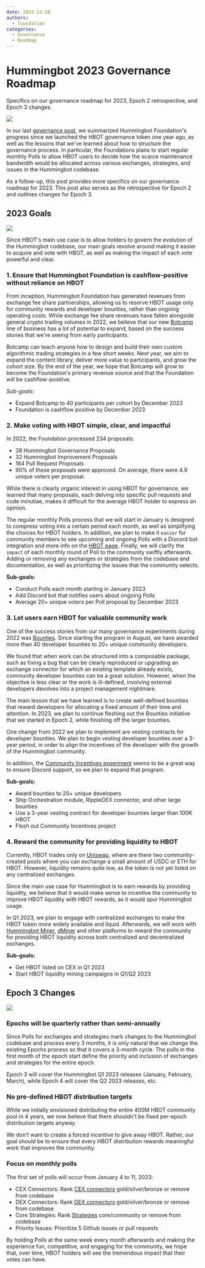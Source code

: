 ```yaml
---
date: 2022-12-28
authors:
  - foundation
categories:
  - Governance
  - Roadmap
---
```


# Hummingbot 2023 Governance Roadmap

Specifics on our governance roadmap for 2023, Epoch 2 retrospective, and Epoch 3 changes.

![](./thom-holmes-P17jU-pnTBY-unsplash.jpg)

In our last [governance post](../2022-12-changes-to-hummingbot-maintenance-and-governance-processes/index.md), we summarized Hummingbot Foundation's progress since we launched the HBOT governance token one year ago, as well as the lessons that we've learned about how to structure the governance process. In particular, the Foundations plans to start regular monthly Polls to allow HBOT users to decide how the scarce maintenance bandwidth would be allocated across various exchanges, strategies, and issues in the Hummingbot codebase.

As a follow-up, this post provides more specifics on our governance roadmap for 2023. This post also serves as the retrospective for Epoch 2 and outlines changes for Epoch 3.

<!-- more -->

## 2023 Goals

![](javier-allegue-barros-C7B-ExXpOIE-unsplash.jpg)

Since HBOT's main use case is to allow holders to govern the evolution of the Hummingbot codebase, our main goals revolve around making it easier to acquire and vote with HBOT, as well as making the impact of each vote powerful and clear.

### 1. Ensure that Hummingbot Foundation is cashflow-positive without reliance on HBOT
From inception, Hummingbot Foundation has generated revenues from exchange fee share partnerships, allowing us to reserve HBOT usage only for community rewards and developer bounties, rather than ongoing operating costs. While exchange fee share revenues have fallen alongside general crypto trading volumes in 2022, we believe that our new [Botcamp](https://hummingbot.org/botcamp/?ref=blog.hummingbot.org) line of business has a lot of potential to expand, based on the success stories that we're seeing from early participants.

Botcamp can teach anyone how to design and build their own custom algorithmic trading strategies in a few short weeks. Next year, we aim to expand the content library, deliver more value to participants, and grow the cohort size. By the end of the year, we hope that Botcamp will grow to become the Foundation's primary revenue source and that the Foundation will be cashflow-positive.

*Sub-goals:*

- Expand Botcamp to 40 participants per cohort by December 2023
- Foundation is cashflow positive by December 2023

### 2. Make voting with HBOT simple, clear, and impactful

In 2022, the Foundation processed 234 proposals:

- 38 Hummingbot Governance Proposals
- 32 Hummingbot Improvement Proposals
- 164 Pull Request Proposals
- 90% of these proposals were approved. On average, there were 4.9 unique voters per proposal.

While there is clearly organic interest in using HBOT for governance, we learned that many proposals, each delving into specific pull requests and code minutiae, makes it difficult for the average HBOT holder to express an opinion.

The regular monthly Polls process that we will start in January is designed to compress voting into a certain period each month, as well as simplifying the choices for HBOT holders. In addition, we plan to make it `easier` for community members to see upcoming and ongoing Polls with a Discord bot integration and more info on the [HBOT page](https://hummingbot.org). Finally, we will clarify the `impact` of each monthly round of Poll to the community swiftly afterwards. Adding or removing any exchanges or strategies from the codebase and documentation, as well as prioritizing the issues that the community selects.

**Sub-goals:**

- Conduct Polls each month starting in January 2023
- Add Discord bot that notifies users about ongoing Polls
- Average 20+ unique voters per Poll proposal by December 2023


### 3. Let users earn HBOT for valuable community work

One of the success stories from our many governance experiments during 2022 was [Bounties](https://docs.hummingbot.org/bounties/). Since starting the program in August, we have awarded more than 40 developer bounties to 20+ unique community developers.

We found that when work can be structured into a composable package, such as fixing a bug that can be clearly reproduced or upgrading an exchange connector for which an existing template already exists, community developer bounties can be a great solution. However, when the objective is less clear or the work is ill-defined, involving external developers devolves into a project management nightmare.

The main lesson that we have learned is to create well-defined bounties that reward developers for allocating a fixed amount of their time and attention. In 2023, we plan to continue fleshing out the Bounties initiative that we started in Epoch 2, while finishing off the larger bounties.

One change from 2022 we plan to implement are vesting contracts for developer bounties. We plan to begin vesting developer bounties over a 3-year period, in order to align the incentives of the developer with the growth of the Hummingbot community.

In addition, the [Community Incentives experiment](https://snapshot.org/?ref=blog.hummingbot.org#/hbot-ip.eth/proposal/0x588779179d0229db7de2de9e231f3baafb1fcdbde16bcc93bf34b65280e36a1a) seems to be a great way to ensure Discord support, so we plan to expand that program.

**Sub-goals:**

- Award bounties to 20+ unique developers
- Ship Orchestration module, RippleDEX connector, and other large bounties
- Use a 3-year vesting contract for developer bounties larger than 100K HBOT
- Flesh out Community Incentives project

### 4. Reward the community for providing liquidity to HBOT

Currently, HBOT trades only on [Uniswap](https://uniswap.org/), where are there two community-created pools where you can exchange a small amount of USDC or ETH for HBOT. However, liquidity remains quite low, as the token is not yet listed on any centralized exchanges.

Since the main use case for Hummingbot is to earn rewards by providing liquidity, we believe that it would make sense to incentive the community to improve HBOT liquidity with HBOT rewards, as it would spur Hummingbot usage.

In Q1 2023, we plan to engage with centralized exchanges to make the HBOT token more widely available and liquid. Afterwards, we will work with [Hummingbot Miner](https://miner.hummingbot.io/), [dMiner](https://dminer.hummingbot.io/) and other platforms to reward the community for providing HBOT liquidity across both centralized and decentralized exchanges.

**Sub-goals:**

- Get HBOT listed on CEX in Q1 2023
- Start HBOT liquidity mining campaigns in Q1/Q2 2023

## Epoch 3 Changes

![](./brett-jordan-g_hBWtgmDWU-unsplash.jpg)

### Epochs will be quarterly rather than semi-annually

Since Polls for exchanges and strategies mark changes to the Hummingbot codebase and process every 3 months, it is only natural that we change the existing Epochs process so that it covers a 3-month cycle. The polls in the first month of the epoch start define the priority and inclusion of exchanges and strategies for the entire epoch.

Epoch 3 will cover the Hummingbot Q1 2023 releases (January, February, March), while Epoch 4 will cover the Q2 2023 releases, etc.

### No pre-defined HBOT distribution targets
While we initially envisioned distributing the entire 400M HBOT community pool in 4 years, we now believe that there shouldn't be fixed per-epoch distribution targets anyway.

We don’t want to create a forced incentive to give away HBOT. Rather, our goal should be to ensure that every HBOT distribution rewards meaningful work that improves the community.

### Focus on monthly polls

The first set of polls will occur from January 4 to 11, 2023:

- CEX Connectors: Rank [CEX connectors](https://docs.hummingbot.org/exchanges/?ref=blog.hummingbot.org) gold/silver/bronze or remove from codebase
- DEX Connectors: Rank [DEX connectors](https://docs.hummingbot.org/gateway/?ref=blog.hummingbot.org) gold/silver/bronze or remove from codebase
- Core Strategies: Rank [Strategies](https://docs.hummingbot.org/strategies/?ref=blog.hummingbot.org) core/community or remove from codebase
- Priority Issues: Prioritize 5 Github issues or pull requests

By holding Polls at the same week every month afterwards and making the experience fun, competitive, and engaging for the community, we hope that, over time, HBOT holders will see the tremendous impact that their votes can have.